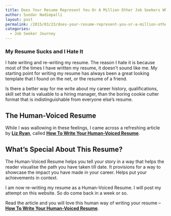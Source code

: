 ```yaml
---
title: Does Your Resume Represent You Or A Million Other Job Seekers Who Are Your Competition
author: Sundar Nadimpalli
layout: post
permalink: /2015/03/23/does-your-resume-represent-you-or-a-million-other-job-seekers-who-are-your-competition/
categories:
  - Job Seeker Journey
---
```

### My Resume Sucks and I Hate It

I hate writing and re-writing my resume. The reason I hate it is because most of the times I have written my resume, it doesn&#8217;t sound like me. My starting point for writing my resume has always been a great looking template that I found on the net, or the resume of a friend.

Is there a better way for me write about my career history, qualifications, skill set that is valuable to a hiring manager, than the boring cookie cutter format that is indistinguishable from everyone else&#8217;s resume.

## The Human-Voiced Resume

While I was wallowing in these feelings, I came across a refreshing article by **<a href="http://www.forbes.com/sites/lizryan/" target="_blank">Liz Ryan</a>**, called **<a target="_blank" href="http://www.forbes.com/sites/lizryan/2014/07/17/how-to-write-your-human-voiced-resume/">How To Write Your Human-Voiced Resume</a>**.

## What&#8217;s Special About This Resume?

The Human-Voiced Resume helps you tell your story in a way that helps the reader visualise the path you have taken till date. It provisions for a way to showcase the impact you have made in your career. Helps put your achievements in context.

I am now re-writing my resume as a Human-Voiced Resume. I will post my attempt on this website. So do come back in a week or so.

Read the article and you will love this human way of writing your resume &#8211; **<a target="_blank" href="http://www.forbes.com/sites/lizryan/2014/07/17/how-to-write-your-human-voiced-resume/">How To Write Your Human-Voiced Resume</a>**.
